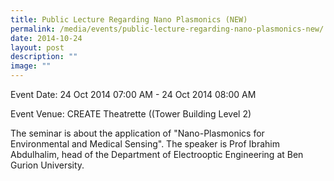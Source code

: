 ```yaml
---
title: Public Lecture Regarding Nano Plasmonics (NEW)
permalink: /media/events/public-lecture-regarding-nano-plasmonics-new/
date: 2014-10-24
layout: post
description: ""
image: ""
---
```


Event Date: 24 Oct 2014 07:00 AM - 24 Oct 2014 08:00 AM

Event Venue: CREATE Theatrette ((Tower Building Level 2)

The seminar is about the application of "Nano-Plasmonics for Environmental and Medical Sensing". The speaker is Prof Ibrahim Abdulhalim, head of the Department of Electrooptic Engineering at Ben Gurion University.